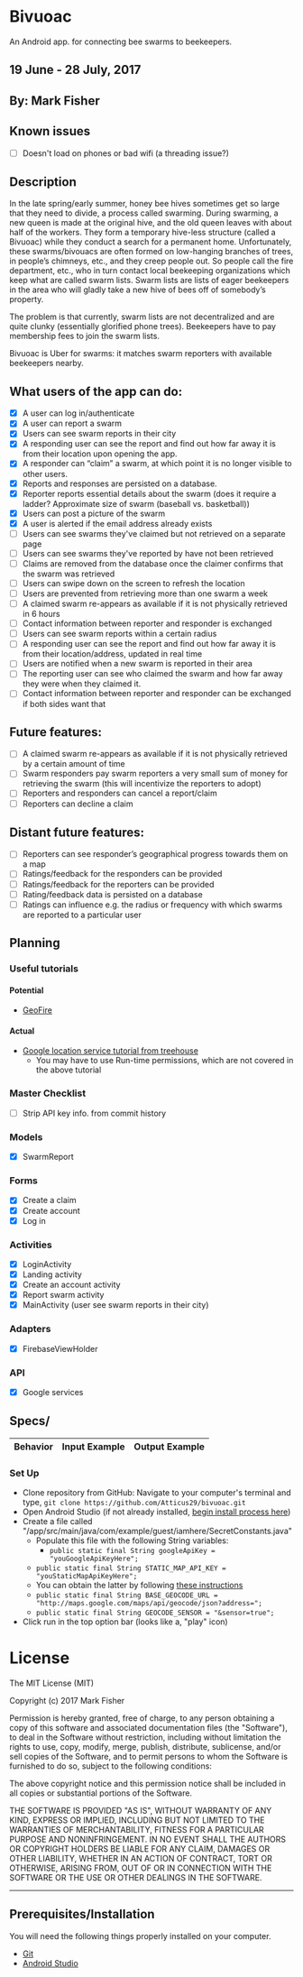 # Bivuoac
An Android app. for connecting bee swarms to beekeepers.

## 19 June - 28 July, 2017

## By: Mark Fisher

## Known issues
- [ ] Doesn't load on phones or bad wifi (a threading issue?)

## Description

In the late spring/early summer, honey bee hives sometimes get so large that they need to divide, a process called swarming. During swarming, a new queen is made at the original hive, and the old queen leaves with about half of the workers. They form a temporary hive-less structure (called a Bivuoac) while they conduct a search for a permanent home. Unfortunately, these swarms/bivouacs are often formed on low-hanging branches of trees, in people’s chimneys, etc., and they creep people out. So people call the fire department, etc., who in turn contact local beekeeping organizations which keep what are called swarm lists. Swarm lists are lists of eager beekeepers in the area who will gladly take a new hive of bees off of somebody’s property.

The problem is that currently, swarm lists are not decentralized and are quite clunky (essentially glorified phone trees). Beekeepers have to pay membership fees to join the swarm lists.

Bivuoac is Uber for swarms: it matches swarm reporters with available beekeepers nearby.

## What users of the app can do:
- [x] A user can log in/authenticate
- [x] A user can report a swarm
- [x] Users can see swarm reports in their city
- [x] A responding user can see the report and find out how far away it is from their location upon opening the app.
- [x] A responder can “claim” a swarm, at which point it is no longer visible to other users.
- [x] Reports and responses are persisted on a database.
- [x] Reporter reports essential details about the swarm (does it require a ladder? Approximate size of swarm (baseball vs. basketball))
- [x] Users can post a picture of the swarm
- [x] A user is alerted if the email address already exists
- [ ] Users can see swarms they've claimed but not retrieved on a separate page
- [ ] Users can see swarms they've reported by have not been retrieved
- [ ] Claims are removed from the database once the claimer confirms that the swarm was retrieved
- [ ] Users can swipe down on the screen to refresh the location
- [ ] Users are prevented from retrieving more than one swarm a week
- [ ] A claimed swarm re-appears as available if it is not physically retrieved in 6 hours
- [ ] Contact information between reporter and responder is exchanged
- [ ] Users can see swarm reports within a certain radius
- [ ] A responding user can see the report and find out how far away it is from their location/address, updated in real time
- [ ] Users are notified when a new swarm is reported in their area
- [ ] The reporting user can see who claimed the swarm and how far away they were when they claimed it.
- [ ] Contact information between reporter and responder can be exchanged if both sides want that

## Future features:
- [ ] A claimed swarm re-appears as available if it is not physically retrieved by a certain amount of time
- [ ] Swarm responders pay swarm reporters a very small sum of money for retrieving the swarm (this will incentivize the reporters to adopt)
- [ ] Reporters and responders can cancel a report/claim
- [ ] Reporters can decline a claim

## Distant future features:
- [ ] Reporters can see responder’s geographical progress towards them on a map
- [ ] Ratings/feedback for the responders can be provided
- [ ] Ratings/feedback for the reporters can be provided
- [ ] Rating/feedback data is persisted on a database
- [ ] Ratings can influence e.g. the radius or frequency with which swarms are reported to a particular user

## Planning

### Useful tutorials

#### Potential
* [GeoFire](https://github.com/firebase/geofire-java)

#### Actual
* [Google location service tutorial from treehouse](http://blog.teamtreehouse.com/beginners-guide-location-android)
  * You may have to use Run-time permissions, which are not covered in the above tutorial

### Master Checklist

- [ ] Strip API key info. from commit history


### Models
- [x] SwarmReport


### Forms
- [x] Create a claim
- [x] Create account
- [x] Log in

### Activities
- [x] LoginActivity
- [x] Landing activity
- [x] Create an account activity
- [x] Report swarm activity
- [x] MainActivity (user see swarm reports in their city)

### Adapters
- [x] FirebaseViewHolder

### API
- [x] Google services

## Specs/
| Behavior                   | Input Example     | Output Example    |
| -------------------------- | -----------------:| -----------------:|


### Set Up

* Clone repository from GitHub: Navigate to your computer's terminal and type, `git clone https://github.com/Atticus29/bivuoac.git`
* Open Android Studio (if not already installed, [begin install process here](https://developer.android.com/studio/index.html))
* Create a file called "/app/src/main/java/com/example/guest/iamhere/SecretConstants.java"
  * Populate this file with the following String variables:
	  * `public static final String googleApiKey = "youGoogleApiKeyHere";`
   * `public static final String STATIC_MAP_API_KEY = "youStaticMapApiKeyHere";`
  * You can obtain the latter by following [these instructions](https://developers.google.com/maps/documentation/static-maps/intro)
  * `public static final String BASE_GEOCODE_URL = "http://maps.google.com/maps/api/geocode/json?address=";`
  * `public static final String GEOCODE_SENSOR = "&sensor=true";`
* Click run in the top option bar (looks like a, "play" icon)

# License

The MIT License (MIT)

Copyright (c) 2017 Mark Fisher

Permission is hereby granted, free of charge, to any person obtaining a copy
of this software and associated documentation files (the "Software"), to deal
in the Software without restriction, including without limitation the rights
to use, copy, modify, merge, publish, distribute, sublicense, and/or sell
copies of the Software, and to permit persons to whom the Software is
furnished to do so, subject to the following conditions:

The above copyright notice and this permission notice shall be included in
all copies or substantial portions of the Software.

THE SOFTWARE IS PROVIDED "AS IS", WITHOUT WARRANTY OF ANY KIND, EXPRESS OR
IMPLIED, INCLUDING BUT NOT LIMITED TO THE WARRANTIES OF MERCHANTABILITY,
FITNESS FOR A PARTICULAR PURPOSE AND NONINFRINGEMENT.  IN NO EVENT SHALL THE
AUTHORS OR COPYRIGHT HOLDERS BE LIABLE FOR ANY CLAIM, DAMAGES OR OTHER
LIABILITY, WHETHER IN AN ACTION OF CONTRACT, TORT OR OTHERWISE, ARISING FROM,
OUT OF OR IN CONNECTION WITH THE SOFTWARE OR THE USE OR OTHER DEALINGS IN
THE SOFTWARE.

---

## Prerequisites/Installation

You will need the following things properly installed on your computer.

* [Git](https://git-scm.com/)
* [Android Studio](https://developer.android.com/studio/index.html)
